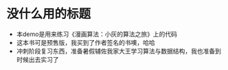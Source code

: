 # 没什么用的标题  
- 本demo是用来练习《漫画算法：小灰的算法之旅》上的代码  
- 这本书可是预售版，我买到了作者签名的书噢，哈哈
- 冲刺阶段复习东西，准备暑假辅佐我家大王学习算法与数据结构，我也准备到时候出去实习了  

